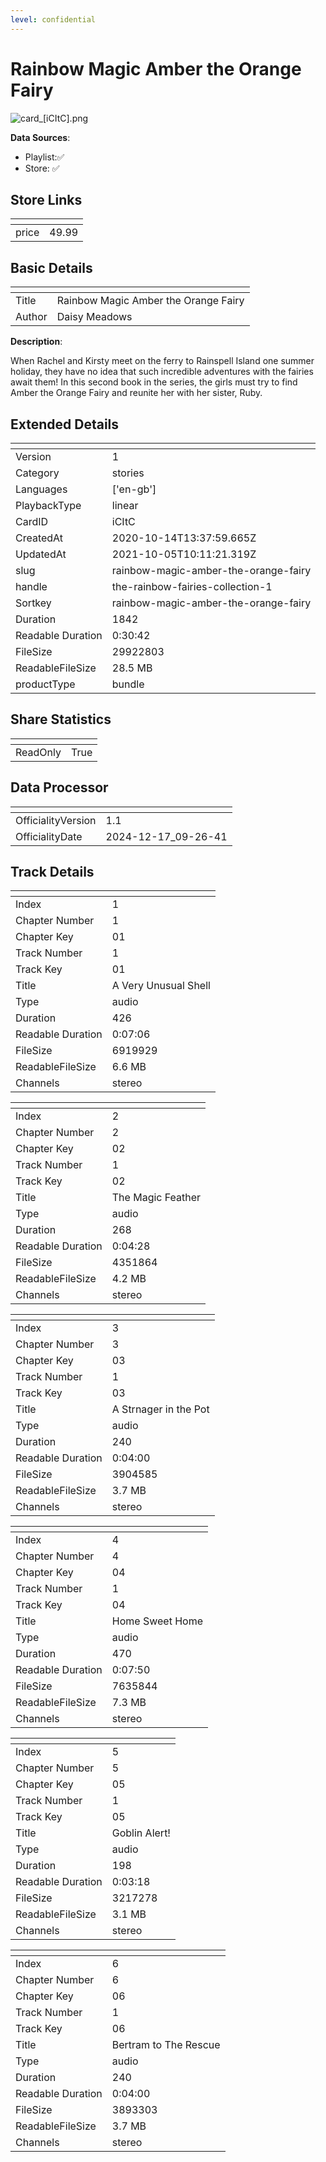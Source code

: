 ```yaml
---
level: confidential
---
```

# Rainbow Magic Amber the Orange Fairy

![card_[iCItC].png](../../img/cards/card_[iCItC].png)

**Data Sources**: 

- Playlist:✅
- Store: ✅


## Store Links

| <!-- --> | <!-- --> |
| - | - |
| price | 49.99 |


## Basic Details

| <!-- --> | <!-- --> |
| - | - |
| Title | Rainbow Magic Amber the Orange Fairy |
| Author | Daisy Meadows |

**Description**:

When Rachel and Kirsty meet on the ferry to Rainspell Island one summer holiday, they have no idea that such incredible adventures with the fairies await them! In this second book in the series, the girls must try to find Amber the Orange Fairy and reunite her with her sister, Ruby.


## Extended Details

| <!-- --> | <!-- --> |
| - | - |
| Version | 1 |
| Category | stories |
| Languages | ['en-gb'] |
| PlaybackType | linear |
| CardID | iCItC |
| CreatedAt | 2020-10-14T13:37:59.665Z |
| UpdatedAt | 2021-10-05T10:11:21.319Z |
| slug | rainbow-magic-amber-the-orange-fairy |
| handle | the-rainbow-fairies-collection-1 |
| Sortkey | rainbow-magic-amber-the-orange-fairy |
| Duration | 1842 |
| Readable Duration | 0:30:42 |
| FileSize | 29922803 |
| ReadableFileSize | 28.5 MB |
| productType | bundle |


## Share Statistics

| <!-- --> | <!-- --> |
| - | - |
| ReadOnly | True |


## Data Processor

| <!-- --> | <!-- --> |
| - | - |
| OfficialityVersion | 1.1
| OfficialityDate | 2024-12-17_09-26-41


## Track Details

| <!-- --> | <!-- --> |
| - | - |
| Index | 1 |
| Chapter Number | 1 |
| Chapter Key | 01 |
| Track Number | 1 |
| Track Key | 01 |
| Title | A Very Unusual Shell |
| Type | audio |
| Duration | 426 |
| Readable Duration | 0:07:06 |
| FileSize | 6919929 |
| ReadableFileSize | 6.6 MB |
| Channels | stereo |

| <!-- --> | <!-- --> |
| - | - |
| Index | 2 |
| Chapter Number | 2 |
| Chapter Key | 02 |
| Track Number | 1 |
| Track Key | 02 |
| Title | The Magic Feather |
| Type | audio |
| Duration | 268 |
| Readable Duration | 0:04:28 |
| FileSize | 4351864 |
| ReadableFileSize | 4.2 MB |
| Channels | stereo |

| <!-- --> | <!-- --> |
| - | - |
| Index | 3 |
| Chapter Number | 3 |
| Chapter Key | 03 |
| Track Number | 1 |
| Track Key | 03 |
| Title | A Strnager in the Pot |
| Type | audio |
| Duration | 240 |
| Readable Duration | 0:04:00 |
| FileSize | 3904585 |
| ReadableFileSize | 3.7 MB |
| Channels | stereo |

| <!-- --> | <!-- --> |
| - | - |
| Index | 4 |
| Chapter Number | 4 |
| Chapter Key | 04 |
| Track Number | 1 |
| Track Key | 04 |
| Title | Home Sweet Home |
| Type | audio |
| Duration | 470 |
| Readable Duration | 0:07:50 |
| FileSize | 7635844 |
| ReadableFileSize | 7.3 MB |
| Channels | stereo |

| <!-- --> | <!-- --> |
| - | - |
| Index | 5 |
| Chapter Number | 5 |
| Chapter Key | 05 |
| Track Number | 1 |
| Track Key | 05 |
| Title | Goblin Alert! |
| Type | audio |
| Duration | 198 |
| Readable Duration | 0:03:18 |
| FileSize | 3217278 |
| ReadableFileSize | 3.1 MB |
| Channels | stereo |

| <!-- --> | <!-- --> |
| - | - |
| Index | 6 |
| Chapter Number | 6 |
| Chapter Key | 06 |
| Track Number | 1 |
| Track Key | 06 |
| Title | Bertram to The Rescue |
| Type | audio |
| Duration | 240 |
| Readable Duration | 0:04:00 |
| FileSize | 3893303 |
| ReadableFileSize | 3.7 MB |
| Channels | stereo |


